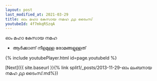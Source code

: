 ```yaml
---
layout: post
last_modified_at: 2021-03-29
title: ഓം മഹാ കേസായ നമഹ ൧൧ ടൈംസ്
youtubeId: 4f7mkqRSzqA
---
```

 
 
 ഓം മഹാ കേസായ നമഹ 
 
 -  ആർക്കാണ് നീളമുള്ള രോമങ്ങളുള്ളത് 
 
  
 
  
 
 
 
 
 
 


{% include youtubePlayer.html id=page.youtubeId %}
 
[Next]({{ site.baseurl }}{% link  split1/_posts/2013-11-29-ഓം ലംബനായ നമഹ ൧൧ ടൈംസ്.md%})
 
